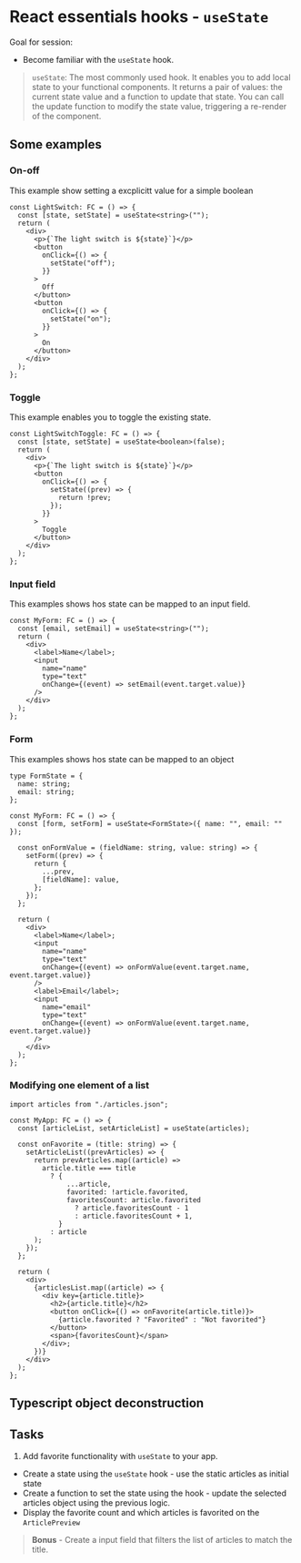 # React essentials hooks - `useState`

Goal for session:

- Become familiar with the `useState` hook.

> `useState`: The most commonly used hook. It enables you to add local state to your functional components. It returns a pair of values: the current state value and a function to update that state. You can call the update function to modify the state value, triggering a re-render of the component.

## Some examples

### On-off

This example show setting a excplicitt value for a simple boolean

```tsx
const LightSwitch: FC = () => {
  const [state, setState] = useState<string>("");
  return (
    <div>
      <p>{`The light switch is ${state}`}</p>
      <button
        onClick={() => {
          setState("off");
        }}
      >
        Off
      </button>
      <button
        onClick={() => {
          setState("on");
        }}
      >
        On
      </button>
    </div>
  );
};
```

### Toggle

This example enables you to toggle the existing state.

```tsx
const LightSwitchToggle: FC = () => {
  const [state, setState] = useState<boolean>(false);
  return (
    <div>
      <p>{`The light switch is ${state}`}</p>
      <button
        onClick={() => {
          setState((prev) => {
            return !prev;
          });
        }}
      >
        Toggle
      </button>
    </div>
  );
};
```

### Input field

This examples shows hos state can be mapped to an input field.

```tsx
const MyForm: FC = () => {
  const [email, setEmail] = useState<string>("");
  return (
    <div>
      <label>Name</label>;
      <input
        name="name"
        type="text"
        onChange={(event) => setEmail(event.target.value)}
      />
    </div>
  );
};
```

### Form

This examples shows hos state can be mapped to an object

```tsx
type FormState = {
  name: string;
  email: string;
};

const MyForm: FC = () => {
  const [form, setForm] = useState<FormState>({ name: "", email: "" });

  const onFormValue = (fieldName: string, value: string) => {
    setForm((prev) => {
      return {
        ...prev,
        [fieldName]: value,
      };
    });
  };

  return (
    <div>
      <label>Name</label>;
      <input
        name="name"
        type="text"
        onChange={(event) => onFormValue(event.target.name, event.target.value)}
      />
      <label>Email</label>;
      <input
        name="email"
        type="text"
        onChange={(event) => onFormValue(event.target.name, event.target.value)}
      />
    </div>
  );
};
```

### Modifying one element of a list

```tsx
import articles from "./articles.json";

const MyApp: FC = () => {
  const [articleList, setArticleList] = useState(articles);

  const onFavorite = (title: string) => {
    setArticleList((prevArticles) => {
      return prevArticles.map((article) =>
        article.title === title
          ? {
              ...article,
              favorited: !article.favorited,
              favoritesCount: article.favorited
                ? article.favoritesCount - 1
                : article.favoritesCount + 1,
            }
          : article
      );
    });
  };

  return (
    <div>
      {articlesList.map((article) => {
        <div key={article.title}>
          <h2>{article.title}</h2>
          <button onClick={() => onFavorite(article.title)}>
            {article.favorited ? "Favorited" : "Not favorited"}
          </button>
          <span>{favoritesCount}</span>
        </div>;
      })}
    </div>
  );
};
```

## Typescript object deconstruction

## Tasks

1. Add favorite functionality with `useState` to your app.

- Create a state using the `useState` hook - use the static articles as initial state
- Create a function to set the state using the hook - update the selected articles object using the previous logic.
- Display the favorite count and which articles is favorited on the `ArticlePreview`

> **Bonus** - Create a input field that filters the list of articles to match the title.
